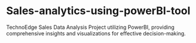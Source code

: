 # Sales-analytics-using-powerBI-tool
TechnoEdge Sales Data Analysis Project utilizing PowerBI, providing comprehensive insights and visualizations for effective decision-making.

